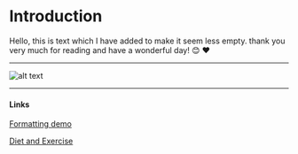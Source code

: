# Introduction

Hello, this is text which I have added to make it seem less empty. thank you very much for reading and have a wonderful day! 😊 ❤️

---

![alt text](https://i.pinimg.com/originals/8e/a6/3f/8ea63f6cbe94a78536a20c201c69a9f5.gif)

---

#### Links
[Formatting demo](/formatting/)

[Diet and Exercise](/dietandexercise/)
